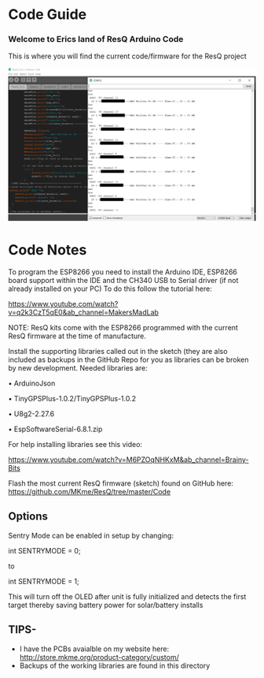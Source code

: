 # Code Guide

### Welcome to Erics land of ResQ Arduino Code
This is where you will find the current code/firmware for the ResQ project 

 <img src="https://github.com/MKme/ResQ/blob/master/Photos/Serial%202.PNG" width="900"/>


# Code Notes

To program the ESP8266 you need to install the Arduino IDE, ESP8266 board support within the IDE and the CH340 USB to Serial driver (if not already installed on your PC)
To do this follow the tutorial here:  

https://www.youtube.com/watch?v=q2k3CzT5qE0&ab_channel=MakersMadLab

NOTE: ResQ kits come with the ESP8266 programmed with the current ResQ firmware at the time of manufacture. 

Install the supporting libraries called out in the sketch (they are also included as backups in the GitHub Repo for you as libraries can be broken by new development.  Needed libraries are: 

•	ArduinoJson

•	TinyGPSPlus-1.0.2/TinyGPSPlus-1.0.2

•	U8g2-2.27.6

•	EspSoftwareSerial-6.8.1.zip


For help installing libraries see this video: 

https://www.youtube.com/watch?v=M6PZOqNHKxM&ab_channel=Brainy-Bits

Flash the most current ResQ firmware (sketch) found on GitHub here: https://github.com/MKme/ResQ/tree/master/Code

## Options 

Sentry Mode can be enabled in setup by changing:

int SENTRYMODE = 0;

to

int SENTRYMODE = 1;

This will turn off the OLED after unit is fully initialized and detects the first target thereby saving battery power for solar/battery installs

## TIPS- 

-  I have the PCBs avaialble on my website here: http://store.mkme.org/product-category/custom/
-  Backups of the working libraries are found in this directory 




